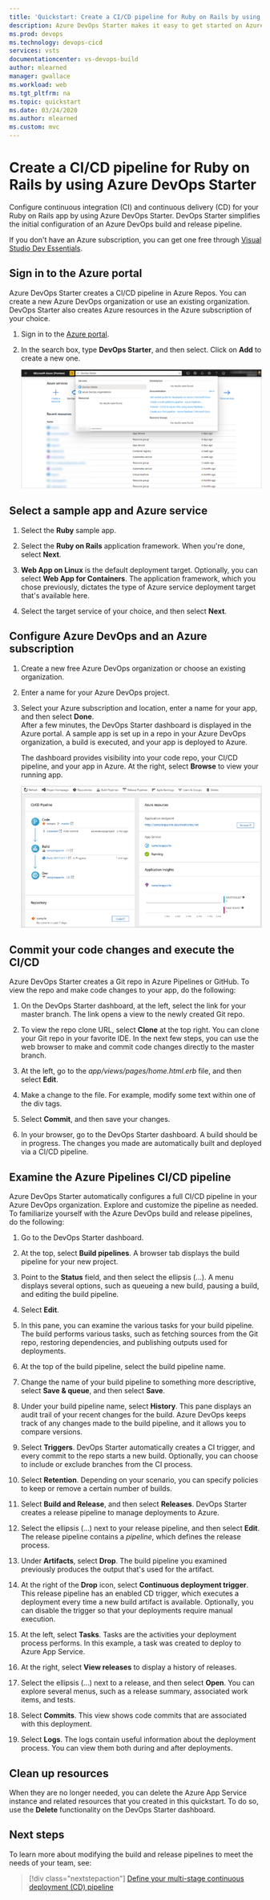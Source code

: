 ```yaml
---
title: 'Quickstart: Create a CI/CD pipeline for Ruby on Rails by using Azure DevOps Starter'
description: Azure DevOps Starter makes it easy to get started on Azure. You can launch a Ruby web app on an Azure service in a few quick steps.
ms.prod: devops
ms.technology: devops-cicd
services: vsts
documentationcenter: vs-devops-build
author: mlearned
manager: gwallace
ms.workload: web
ms.tgt_pltfrm: na
ms.topic: quickstart
ms.date: 03/24/2020
ms.author: mlearned
ms.custom: mvc
---
```


# Create a CI/CD pipeline for Ruby on Rails by using Azure DevOps Starter

Configure continuous integration (CI) and continuous delivery (CD) for your Ruby on Rails app by using Azure DevOps Starter. DevOps Starter simplifies the initial configuration of an Azure DevOps build and release pipeline.

If you don't have an Azure subscription, you can get one free through [Visual Studio Dev Essentials](https://visualstudio.microsoft.com/dev-essentials/).

## Sign in to the Azure portal

Azure DevOps Starter creates a CI/CD pipeline in Azure Repos. You can create a new Azure DevOps organization or use an existing organization. DevOps Starter also creates Azure resources in the Azure subscription of your choice.

1. Sign in to the [Azure portal](https://portal.azure.com).

1. In the search box, type **DevOps Starter**, and then select. Click on **Add** to create a new one.

    ![The DevOps Starter dashboard](_img/azure-devops-starter-aks/search-devops-starter.png) 

## Select a sample app and Azure service

1. Select the **Ruby** sample app.

1. Select the **Ruby on Rails** application framework. When you're done, select **Next**.

1. **Web App on Linux** is the default deployment target.  Optionally, you can select **Web App for Containers**. The application framework, which you chose previously, dictates the type of Azure service deployment target that's available here. 
    
1. Select the target service of your choice, and then select **Next**.

## Configure Azure DevOps and an Azure subscription 

1. Create a new free Azure DevOps organization or choose an existing organization. 

1. Enter a name for your Azure DevOps project. 

1. Select your Azure subscription and location, enter a name for your app, and then select **Done**.  
    After a few minutes, the DevOps Starter dashboard is displayed in the Azure portal. A sample app is set up in a repo in your Azure DevOps organization, a build is executed, and your app is deployed to Azure. 
    
    The dashboard provides visibility into your code repo, your CI/CD pipeline, and your app in Azure. At the right, select **Browse** to view your running app.

    ![Dashboard view](_img/azure-devops-project-go/dashboardnopreview.png) 

## Commit your code changes and execute the CI/CD

Azure DevOps Starter creates a Git repo in Azure Pipelines or GitHub. To view the repo and make code changes to your app, do the following:

1. On the DevOps Starter dashboard, at the left, select the link for your master branch. The link opens a view to the newly created Git repo.

1. To view the repo clone URL, select **Clone** at the top right. You can clone your Git repo in your favorite IDE. In the next few steps, you can use the web browser to make and commit code changes directly to the master branch.

1. At the left, go to the *app/views/pages/home.html.erb* file, and then select **Edit**.

1. Make a change to the file. For example, modify some text within one of the div tags.

1. Select **Commit**, and then save your changes.

1. In your browser, go to the DevOps Starter dashboard. A build should be in progress. The changes you made are automatically built and deployed via a CI/CD pipeline.

## Examine the Azure Pipelines CI/CD pipeline

Azure DevOps Starter automatically configures a full CI/CD pipeline in your Azure DevOps organization. Explore and customize the pipeline as needed. To familiarize yourself with the Azure DevOps build and release pipelines, do the following:

1. Go to the DevOps Starter dashboard.

1. At the top, select **Build pipelines**. A browser tab displays the build pipeline for your new project.

1. Point to the **Status** field, and then select the ellipsis (...). A menu displays several options, such as queueing a new build, pausing a build, and editing the build pipeline.

1. Select **Edit**.

1. In this pane, you can examine the various tasks for your build pipeline. The build performs various tasks, such as fetching sources from the Git repo, restoring dependencies, and publishing outputs used for deployments.

1. At the top of the build pipeline, select the build pipeline name.

1. Change the name of your build pipeline to something more descriptive, select **Save & queue**, and then select **Save**.

1. Under your build pipeline name, select **History**. This pane displays an audit trail of your recent changes for the build. Azure DevOps keeps track of any changes made to the build pipeline, and it allows you to compare versions.

1. Select **Triggers**.  DevOps Starter automatically creates a CI trigger, and every commit to the repo starts a new build. Optionally, you can choose to include or exclude branches from the CI process.

1. Select **Retention**. Depending on your scenario, you can specify policies to keep or remove a certain number of builds.

1. Select **Build and Release**, and then select **Releases**.  DevOps Starter creates a release pipeline to manage deployments to Azure.

1. Select the ellipsis (...) next to your release pipeline, and then select **Edit**. The release pipeline contains a *pipeline*, which defines the release process.

1. Under **Artifacts**, select **Drop**. The build pipeline you examined previously produces the output that's used for the artifact. 

1. At the right of the **Drop** icon, select **Continuous deployment trigger**. This release pipeline has an enabled CD trigger, which executes a deployment every time a new build artifact is available. Optionally, you can disable the trigger so that your deployments require manual execution. 

1. At the left, select **Tasks**. Tasks are the activities your deployment process performs. In this example, a task was created to deploy to Azure App Service.

1. At the right, select **View releases** to display a history of releases.

1. Select the ellipsis (...) next to a release, and then select **Open**. You can explore several menus, such as a release summary, associated work items, and tests.

1. Select **Commits**. This view shows code commits that are associated with this deployment. 

1. Select **Logs**. The logs contain useful information about the deployment process. You can view them both during and after deployments.

## Clean up resources

When they are no longer needed, you can delete the Azure App Service instance and related resources that you created in this quickstart. To do so, use the **Delete** functionality on the DevOps Starter dashboard.

## Next steps

To learn more about modifying the build and release pipelines to meet the needs of your team, see:

> [!div class="nextstepaction"]
> [Define your multi-stage continuous deployment (CD) pipeline](https://docs.microsoft.com/azure/devops/pipelines/release/define-multistage-release-process?view=vsts)
